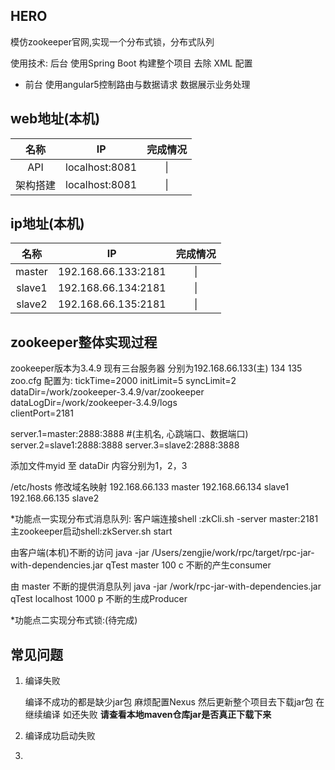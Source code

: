 ## HERO

模仿zookeeper官网,实现一个分布式锁，分布式队列

使用技术:
 后台
使用Spring Boot 构建整个项目 去除 XML 配置
* 前台
使用angular5控制路由与数据请求 数据展示业务处理


## web地址(本机)
|名称|IP|完成情况|
|:---------------:|:---------------:|:---------------:|
| API    			|localhost:8081 |\|
| 架构搭建    			|localhost:8081 |\|

## ip地址(本机)
|名称|IP|完成情况|
|:---------------:|:---------------:|:---------------:|
| master    			|192.168.66.133:2181 |\|
| slave1    			|192.168.66.134:2181 |\|
| slave2    			|192.168.66.135:2181 |\|



## zookeeper整体实现过程
zookeeper版本为3.4.9 
现有三台服务器 分别为192.168.66.133(主) 134 135
zoo.cfg 配置为:
tickTime=2000
initLimit=5
syncLimit=2
dataDir=/work/zookeeper-3.4.9/var/zookeeper
dataLogDir=/work/zookeeper-3.4.9/logs  
clientPort=2181

server.1=master:2888:3888 #(主机名, 心跳端口、数据端口)
server.2=slave1:2888:3888
server.3=slave2:2888:3888

添加文件myid 至 dataDir 内容分别为1，2，3

/etc/hosts 修改域名映射
192.168.66.133 master
192.168.66.134 slave1
192.168.66.135 slave2

*功能点一实现分布式消息队列:
客户端连接shell :zkCli.sh -server master:2181
主zookeeper启动shell:zkServer.sh start

由客户端(本机)不断的访问
java -jar /Users/zengjie/work/rpc/target/rpc-jar-with-dependencies.jar  qTest master 100 c 
不断的产生consumer 

由 master 不断的提供消息队列
java -jar /work/rpc-jar-with-dependencies.jar qTest localhost 1000 p
不断的生成Producer

*功能点二实现分布式锁:(待完成)

## 常见问题

1. 编译失败
	
	编译不成功的都是缺少jar包 麻烦配置Nexus 然后更新整个项目去下载jar包 
	在继续编译 如还失败 **请查看本地maven仓库jar是否真正下载下来**
	
2. 编译成功启动失败

3.   


